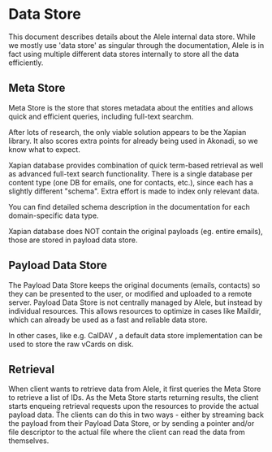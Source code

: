 # Data Store

This document describes details about the Alele internal data store. While we mostly use 'data store' as singular
through the documentation, Alele is in fact using multiple different data stores internally to store all the data
efficiently.

## Meta Store

Meta Store is the store that stores metadata about the entities and allows quick and efficient queries, including
full-text searchm.

After lots of research, the only viable solution appears to be the Xapian library. It also scores extra points for
already being used in Akonadi, so we know what to expect.

Xapian database provides combination of quick term-based retrieval as well as advanced full-text search functionality.
There is a single database per content type (one DB for emails, one for contacts, etc.), since each has a slightly
different "schema". Extra effort is made to index only relevant data.

You can find detailed schema description in the documentation for each domain-specific data type.

Xapian database does NOT contain the original payloads (eg. entire emails), those are stored in payload data store.

## Payload Data Store

The Payload Data Store keeps the original documents (emails, contacts) so they can be presented to the user, or modified
and uploaded to a remote server. Payload Data Store is not centrally managed by Alele, but instead by individual
resources. This allows resources to optimize in cases like Maildir, which can already be used as a fast and reliable
data store.

In other cases, like e.g. CalDAV , a default data store implementation can be used to store the raw vCards on disk.

## Retrieval

When client wants to retrieve data from Alele, it first queries the Meta Store to retrieve a list of IDs. As the
Meta Store starts returning results, the client starts enqueing retrieval requests upon the resources to provide
the actual payload data. The clients can do this in two ways - either by streaming back the payload from their
Payload Data Store, or by sending a pointer and/or file descriptor to the actual file where the client can read the
data from themselves.


